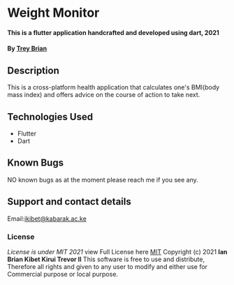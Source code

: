 # Weight Monitor
#### This is a flutter application handcrafted and developed using dart, 2021
#### By **[Trey Brian](https://github.com/IanTrevorBrian)**
## Description
This is a cross-platform health application that calculates one's BMI(body mass index) and offers advice on the course of action to take next.
## Technologies Used
* Flutter
* Dart
## Known Bugs
NO known bugs as at the moment please reach me if you see any.

## Support and contact details
Email:ikibet@kabarak.ac.ke

### License

*License is under MIT 2021*
view Full License here [MIT](LICENSE)
Copyright (c) 2021 **Ian Brian Kibet Kirui Trevor II**
This software is free to use and distribute, Therefore all rights and given to any user to modify and either use for Commercial purpose or local purpose.
